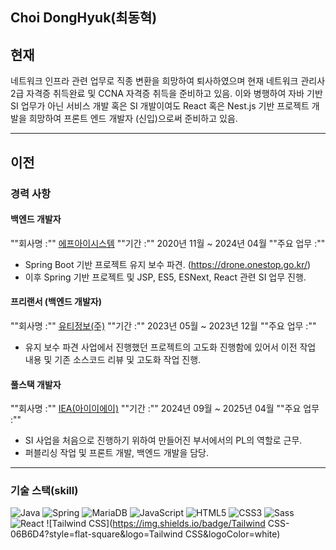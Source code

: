 ## Choi DongHyuk(최동혁)

## 현재

네트워크 인프라 관련 업무로 직종 변환을 희망하여 퇴사하였으며 현재 네트워크 관리사 2급 자격증 취득완료 및 CCNA 자격증 취득을 준비하고 있음.
이와 병행하여 자바 기반 SI 업무가 아닌 서비스 개발 혹은 SI 개발이여도 React 혹은 Nest.js 기반 프로젝트 개발을 희망하여 프론트 엔드 개발자 (신입)으로써 준비하고 있음.

---

## 이전

### 경력 사항

#### 백엔드 개발자
""회사명 :"" [에프아이시스템](https://www.jobkorea.co.kr/recruit/co_read/c/fisystem)
""기간 :"" 2020년 11월 ~ 2024년 04월
""주요 업무 :""
- Spring Boot 기반 프로젝트 유지 보수 파견. (https://drone.onestop.go.kr/)
- 이후 Spring 기반 프로젝트 및 JSP, ES5, ESNext, React 관련 SI 업무 진행.

#### 프리랜서 (백엔드 개발자)
""회사명 :"" [유티정보(주)](https://www.jobkorea.co.kr/recruit/co_read/c/uti0405)
""기간 :"" 2023년 05월 ~ 2023년 12월
""주요 업무 :""
- 유지 보수 파견 사업에서 진행했던 프로젝트의 고도화 진행함에 있어서 이전 작업 내용 및 기존 소스코드 리뷰 및 고도화 작업 진행.

#### 풀스택 개발자
""회사명 :"" [IEA(아이이에이)](https://www.jobkorea.co.kr/Recruit/Co_Read/C/29693575?Oem_Code=C1)
""기간 :"" 2024년 09월 ~ 2025년 04월
""주요 업무 :""
- SI 사업을 처음으로 진행하기 위하여 만들어진 부서에서의 PL의 역할로 근무.
- 퍼블리싱 작업 및 프론트 개발, 백엔드 개발을 담당.

---

### 기술 스택(skill)

![Java](https://img.shields.io/badge/Java-007396?style=for-the-badge&logo=java&logoColor=white)
![Spring](https://img.shields.io/badge/Spring-6DB33F?style=for-the-badge&logo=spring&logoColor=white)
![MariaDB](https://img.shields.io/badge/Linux-FCC624?style=flat-square&logo=linux&logoColor=black)
![JavaScript](https://img.shields.io/badge/JavaScript-F7DF1E?style=for-the-badge&logo=javascript&logoColor=black)
![HTML5](https://img.shields.io/badge/HTML5-E34F26?style=for-the-badge&logo=html5&logoColor=white)
![CSS3](https://img.shields.io/badge/CSS3-1572B6?style=for-the-badge&logo=css3&logoColor=white)
![Sass](https://img.shields.io/badge/Sass-CC6699?style=flat-square&logo=Sass&logoColor=white)
![React](https://img.shields.io/badge/React-61DAFB?style=flat-square&logo=React&logoColor=black)
![Tailwind CSS](https://img.shields.io/badge/Tailwind CSS-06B6D4?style=flat-square&logo=Tailwind CSS&logoColor=white)
